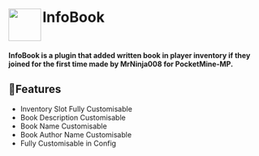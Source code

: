 <h1>InfoBook<img src="https://github.com/MrNinja008/InformationBook/blob/main/icon.gif" height="64" width="64" align="left" alt=""></h1><br>

<b>InfoBook is a plugin that added written book in player inventory if they joined for the first time made by MrNinja008 for PocketMine-MP.</b><br>

## 🌴Features

- Inventory Slot Fully Customisable 
- Book Description Customisable
- Book Name Customisable
- Book Author Name Customisable
- Fully Customisable in Config
